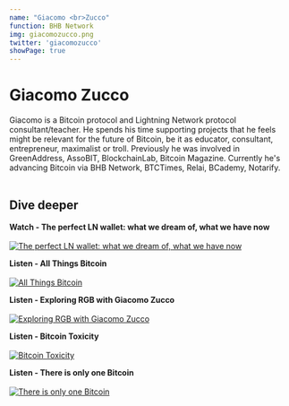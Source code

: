 ```yaml
---
name: "Giacomo <br>Zucco"
function: BHB Network
img: giacomozucco.png
twitter: 'giacomozucco'
showPage: true
---
```


# Giacomo Zucco
 
Giacomo is a Bitcoin protocol and Lightning Network protocol consultant/teacher. He spends his time supporting projects that he feels might be relevant for the future of Bitcoin, be it as educator, consultant, entrepreneur, maximalist or troll. Previously he was involved in GreenAddress, AssoBIT, BlockchainLab, Bitcoin Magazine. Currently he's advancing Bitcoin via BHB Network, BTCTimes, Relai, BCademy, Notarify.
<br><br>

## Dive deeper


<div class="grid grid-cols-1 md:grid-cols-2 gap-5">
<div class="p-3 my-2">

**Watch - The perfect LN wallet: what we dream of, what we have now** <br><br>
[ ![The perfect LN wallet: what we dream of, what we have now](/2022/content/giacomo_ab21.png)](https://youtu.be/cJWp9a-jjuo/)
</div>

<div class="p-3 my-2">

**Listen - All Things Bitcoin** <br><br>
[ ![All Things Bitcoin](/2022/content/giacomo_things.png)](https://www.whatbitcoindid.com/podcast/all-things-bitcoin/)
</div>

<div class="p-3 my-2">

**Listen - Exploring RGB with Giacomo Zucco** <br><br>
[ ![Exploring RGB with Giacomo Zucco ](/2022/content/giacomo_junkies.png)](https://lightningjunkies.net/exploring-rgb-with-giacomo-zucco-lnj044/)
</div>

<div class="p-3 my-2">

**Listen - Bitcoin Toxicity** <br><br>
[ ![Bitcoin Toxicity](/2022/content/giacomo_toxicity.png)](https://www.whatbitcoindid.com/podcast/bitcoin-toxicity/)
</div>

<div class="p-3 my-2">

**Listen - There is only one Bitcoin** <br><br>
[ ![There is only one Bitcoin](/2022/content/livera1.png)](https://stephanlivera.com/episode/75/)
</div>

</div>

<br>


